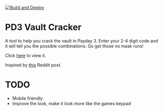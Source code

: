 [![Build and Deploy](https://github.com/SavageCore/pd3-vault-cracker/actions/workflows/release.yml/badge.svg)](https://github.com/SavageCore/pd3-vault-cracker/actions/workflows/release.yml)


# PD3 Vault Cracker

A tool to help you crack the vault in Payday 3. Enter your 2-4 digit code and it will tell you the possible combinations. Go get those no mask runs!

Click [here](https://savagecore.github.io/pd3-vault-cracker/) to view it.

Inspired by [this](https://www.reddit.com/r/paydaytheheist/comments/15jvvpq/payday_3_beta_vault_code_generator_from/) Reddit post.

# TODO

* Mobile friendly
* Improve the look, make it look more like the games keypad

